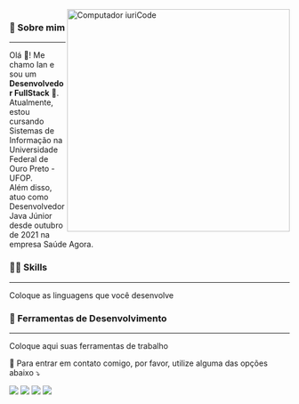 <img src="https://raw.githubusercontent.com/MicaelliMedeiros/micaellimedeiros/master/image/computer-illustration.png" min-width="400px" max-width="400px" width="400px" align="right" alt="Computador iuriCode">

<h3 align="left">🥷 Sobre mim </h3>
<hr />
<p align="left"> 
  Olá 👋! Me chamo Ian e sou um <strong>Desenvolvedor FullStack</strong> 🚀.<br>
  Atualmente, estou cursando Sistemas de Informação na Universidade Federal de Ouro Preto - UFOP.<br>
  Além disso, atuo como Desenvolvedor Java Júnior desde outubro de 2021 na empresa Saúde Agora.
</p>

<h3 align="left">👨‍💻 Skills </h3>
<hr />
<p align="left">
  Coloque as linguagens que você desenvolve
</p>

<h3 align="left">💼 Ferramentas de Desenvolvimento </h3>
<hr />
<p align="left">
  Coloque aqui suas ferramentas de trabalho
</p>

<p align="left">
  💌 Para entrar em contato comigo, por favor, utilize alguma das opções abaixo ⤵️
</p>

<p align="left">
  <a href="mailto: ilangkammer16@gmail.com" alt="Gmail" target="_blank">
  <img src="https://img.shields.io/badge/-Gmail-FF0000?style=flat-square&labelColor=FF0000&logo=gmail&logoColor=white&link=ilangkammer16@gmail.com" /></a>

  <a href="https://www.linkedin.com/in/ian-langkammer-batista-a32b79169/" alt="Linkedin" target="_blank">
  <img src="https://img.shields.io/badge/-Linkedin-0e76a8?style=flat-square&logo=Linkedin&logoColor=white&link=https://www.linkedin.com/in/ian-langkammer-batista-a32b79169/" /></a>

  <a href="https://api.whatsapp.com/send?phone=5533988459751" alt="WhatsApp" target="_blank">
  <img src="https://img.shields.io/badge/-WhatsApp-25d366?style=flat-square&labelColor=25d366&logo=whatsapp&logoColor=white&link=https://api.whatsapp.com/send?phone=5533988459751"/></a>

  <a href="https://www.instagram.com/ianlgk/" alt="Instagram" target="_blank">
  <img src="https://img.shields.io/badge/-Instagram-DF0174?style=flat-square&labelColor=DF0174&logo=instagram&logoColor=white&link=https://www.instagram.com/ianlgk/"/></a>
</p>  
